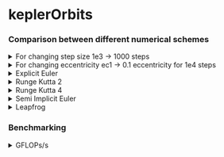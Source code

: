 # keplerOrbits

### Comparison between different numerical schemes

<details>
<summary>For changing step size 1e3 -> 1000 steps</summary>

![Varying nsteps](/plots/1e2_plot.png "1e2")
![Varying nsteps](/plots/1e3_plot.png "1e3")
![Varying nsteps](/plots/1e4_plot.png "1e4")
![Varying nsteps](/plots/1e5_plot.png "1e5")
![Varying nsteps](/plots/1e6_plot.png "1e6")

</details>

<details>
<summary>For changing eccentricity ec1 -> 0.1 eccentricity for 1e4 steps</summary>

![Varying eccentricity](/plots/ec_plots_ec1.png "ec1")
![Varying eccentricity](/plots/ec_plots_ec2.png "ec2")
![Varying eccentricity](/plots/ec_plots_ec3.png "ec3")
![Varying eccentricity](/plots/ec_plots_ec4.png "ec4")
![Varying eccentricity](/plots/ec_plots_ec5.png "ec5")
![Varying eccentricity](/plots/ec_plots_ec6.png "ec6")
![Varying eccentricity](/plots/ec_plots_ec7.png "ec7")
![Varying eccentricity](/plots/ec_plots_ec8.png "ec8")
![Varying eccentricity](/plots/ec_plots_ec9.png "ec9")
</details>


<details>
  <summary>Explicit Euler</summary>

#![Explicit Euler](/plots/eEuler_plot_ec.png "Explicit Euler")
#![Explicit Euler](/plots/eEuler_plot.png "Explicit Euler")

</details>

<details>
  <summary>Runge Kutta 2</summary>

#![Runge Kutta 2](/plots/rk2_plot_ec.png "Runge Kutta 2")
#![Runge Kutta 2](/plots/rk2_plot.png "Runge Kutta 2")

</details>

<details>
  <summary>Runge Kutta 4</summary>

#![Runge Kutta 4](/plots/rk4_plot_ec.png "Runge Kutta 4")
#![Runge Kutta 4](/plots/rk4_plot.png "Runge Kutta 4")

</details>

<details>
  <summary>Semi Implicit Euler</summary>

#![Semi Implicit Euler](/plots/semiI_plot_ec.png "Semi Implicit Euler")
#![Semi Implicit Euler](/plots/semiI_plot.png "Semi Implicit Euler")

</details>

<details>
  <summary>Leapfrog</summary>

#![Leapfrog](/plots/leapfrog_plot_ec.png "Leapfrog")
#![Leapfrog](/plots/leapfrog_plot.png "Leapfrog")

</details>

### Benchmarking

<details>
  <summary>GFLOPs/s</summary>

#![Benchmark](/plots/benchmark_plot.png "Benchmark")

</details>
